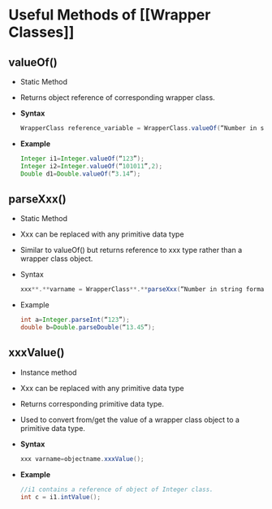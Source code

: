 # Useful Methods of [[Wrapper Classes]]

## valueOf()

- Static Method
- Returns object reference of corresponding wrapper class.
- **Syntax**

    ```java
    WrapperClass reference_variable = WrapperClass.valueOf(“Number in string format”, base-decimal by default);
    ```

- **Example**

    ```java
    Integer i1=Integer.valueOf(“123”);
    Integer i2=Integer.valueOf(“101011”,2);
    Double d1=Double.valueOf(“3.14”);
    ```

## parseXxx()

- Static Method
- Xxx can be replaced with any primitive data type
- Similar to valueOf() but returns reference to xxx type rather than a wrapper class object.
- Syntax

    ```java
    xxx**.**varname = WrapperClass**.**parseXxx(“Number in string format”);
    ```

- Example

    ```java
    int a=Integer.parseInt(“123”);
    double b=Double.parseDouble(“13.45”);
    ```

## xxxValue()

- Instance method
- Xxx can be replaced with any primitive data type
- Returns corresponding primitive data type.
- Used to convert from/get the value of a wrapper class object to a primitive data type.
- **Syntax**

    ```java
    xxx varname=objectname.xxxValue();
    ```

- **Example**

    ```java
    //i1 contains a reference of object of Integer class.
    int c = i1.intValue();
    ```
